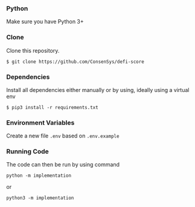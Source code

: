 ### Python
Make sure you have Python 3+

### Clone
Clone this repository.
```
$ git clone https://github.com/ConsenSys/defi-score
```

### Dependencies
Install all dependencies either manually or by using, ideally using a virtual env
```
$ pip3 install -r requirements.txt
```

### Environment Variables
Create a new file `.env` based on `.env.example`

### Running Code
The code can then be run by using command
```
python -m implementation
```

or 

```
python3 -m implementation
```
